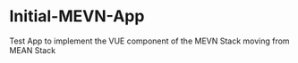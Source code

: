 # Initial-MEVN-App

Test App to implement the VUE component of the MEVN Stack moving from MEAN Stack
